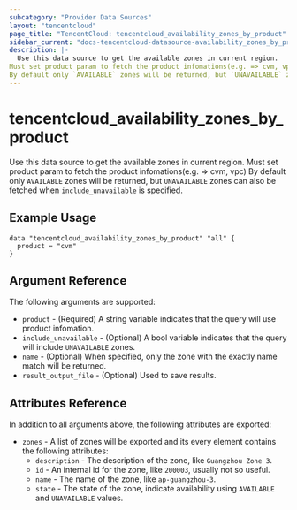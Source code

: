 ```yaml
---
subcategory: "Provider Data Sources"
layout: "tencentcloud"
page_title: "TencentCloud: tencentcloud_availability_zones_by_product"
sidebar_current: "docs-tencentcloud-datasource-availability_zones_by_product"
description: |-
  Use this data source to get the available zones in current region.
Must set product param to fetch the product infomations(e.g. => cvm, vpc)
By default only `AVAILABLE` zones will be returned, but `UNAVAILABLE` zones can also be fetched when `include_unavailable` is specified.
---
```


# tencentcloud_availability_zones_by_product

Use this data source to get the available zones in current region.
Must set product param to fetch the product infomations(e.g. => cvm, vpc)
By default only `AVAILABLE` zones will be returned, but `UNAVAILABLE` zones can also be fetched when `include_unavailable` is specified.

## Example Usage

```hcl
data "tencentcloud_availability_zones_by_product" "all" {
  product = "cvm"
}
```

## Argument Reference

The following arguments are supported:

* `product` - (Required) A string variable indicates that the query will use product infomation.
* `include_unavailable` - (Optional) A bool variable indicates that the query will include `UNAVAILABLE` zones.
* `name` - (Optional) When specified, only the zone with the exactly name match will be returned.
* `result_output_file` - (Optional) Used to save results.

## Attributes Reference

In addition to all arguments above, the following attributes are exported:

* `zones` - A list of zones will be exported and its every element contains the following attributes:
  * `description` - The description of the zone, like `Guangzhou Zone 3`.
  * `id` - An internal id for the zone, like `200003`, usually not so useful.
  * `name` - The name of the zone, like `ap-guangzhou-3`.
  * `state` - The state of the zone, indicate availability using `AVAILABLE` and `UNAVAILABLE` values.


